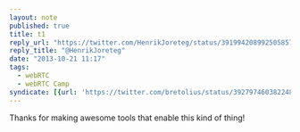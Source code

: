 ```yaml
---
layout: note
published: true
title: t1
reply_url: "https://twitter.com/HenrikJoreteg/status/391994208992505857"
reply_title: "@HenrikJoreteg"
date: "2013-10-21 11:17"
tags: 
  - webRTC
  - webRTC Camp
syndicate: [{url: 'https://twitter.com/bretolius/status/392797460382248960', name: Twitter}]
---
```


Thanks for making awesome tools that enable this kind of thing!
